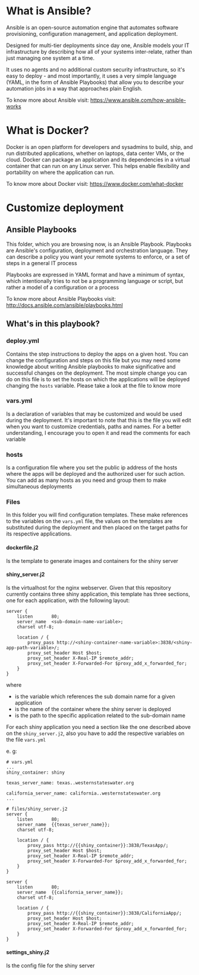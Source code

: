 # What is Ansible?

Ansible is an open-source automation engine that automates software provisioning, configuration management, and application deployment. 

Designed for multi-tier deployments since day one, Ansible models your IT infrastructure by describing how all of your systems inter-relate, rather than just managing one system at a time.

It uses no agents and no additional custom security infrastructure, so it's easy to deploy - and most importantly, it uses a very simple language (YAML, in the form of Ansible Playbooks) that allow you to describe your automation jobs in a way that approaches plain English.

To know more about Ansible visit: https://www.ansible.com/how-ansible-works

# What is Docker?

Docker is an open platform for developers and sysadmins to build, ship, and run distributed applications, whether on laptops, data center VMs, or the cloud. Docker can package an application and its dependencies in a virtual container that can run on any Linux server. This helps enable flexibility and portability on where the application can run. 

To know more about Docker visit: https://www.docker.com/what-docker

# Customize deployment

## Ansible Playbooks

This folder, which you are browsing now, is an Ansible Playbook. Playbooks are Ansible's configuration, deployment and orchestration language. They can describe a policy you want your remote systems to enforce, or a set of steps in a general IT process

Playbooks are expressed in YAML format and have a minimum of syntax, which intentionally tries to not be a programming language or script, but rather a model of a configuration or a process

To know more about Ansible Playbooks visit: http://docs.ansible.com/ansible/playbooks.html

## What's in this playbook?

### deploy.yml

Contains the step instructions to deploy the apps on a given host. You can change the configuration and steps on this file but you may need some knowledge about writing Ansible playbooks to make significative and successful changes on the deployment. The most simple change you can do on this file is to set the hosts on which the applications will be deployed changing the `hosts` variable. Please take a look at the file to know more

### vars.yml

Is a declaration of variables that may be customized and would be used during the deployment. It's important to note that this is the file you will edit when you want to customize credentials, paths and names. For a better understanding, I encourage you to open it and read the comments for each variable

### hosts

Is a configuration file where you set the public ip address of the hosts where the apps will be deployed and the authorized user for such action. You can add as many hosts as you need and group them to make simultaneous deployments

### Files

In this folder you will find configuration templates. These make references to the variables on the `vars.yml` file, the values on the templates are substituted during the deployment and then placed on the target paths for its respective applications.

#### dockerfile.j2 

Is the template to generate images and containers for the shiny server

#### shiny_server.j2

Is the virtualhost for the nginx webserver. Given that this repository currently contains three shiny application, this template has three sections, one for each application, with the following layout:

```
server {
    listen       80;
    server_name  <sub-domain-name-variable>;
    charset utf-8;

    location / {
        proxy_pass http://<shiny-container-name-variable>:3838/<shiny-app-path-variable>/;
        proxy_set_header Host $host;
        proxy_set_header X-Real-IP $remote_addr;
        proxy_set_header X-Forwarded-For $proxy_add_x_forwarded_for;
    }
}
```

where

* <sub-domain-name-variable> is the variable which references the sub domain name for a given application
* <shiny-container-name-variable> is the name of the container where the shiny server is deployed
* <shiny-app-path-variable> is the path to the specific application related to the sub-domain name

For each shiny application you need a section like the one described above on the `shiny_server.j2`, also you have to add the respective variables on the file `vars.yml`

e. g:

```
# vars.yml
...
shiny_container: shiny

texas_server_name: texas..westernstateswater.org

california_server_name: california..westernstateswater.org
...
```

```
# files/shiny_server.j2
server {
    listen       80;
    server_name  {{texas_server_name}};
    charset utf-8;

    location / {
        proxy_pass http://{{shiny_container}}:3838/TexasApp/;
        proxy_set_header Host $host;
        proxy_set_header X-Real-IP $remote_addr;
        proxy_set_header X-Forwarded-For $proxy_add_x_forwarded_for;
    }
}

server {
    listen       80;
    server_name  {{california_server_name}};
    charset utf-8;

    location / {
        proxy_pass http://{{shiny_container}}:3838/CaliforniaApp/;
        proxy_set_header Host $host;
        proxy_set_header X-Real-IP $remote_addr;
        proxy_set_header X-Forwarded-For $proxy_add_x_forwarded_for;
    }
}
```

#### settings_shiny.j2

Is the config file for the shiny server
